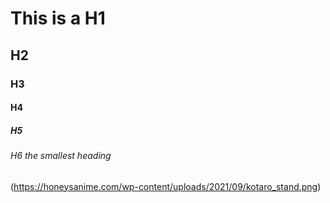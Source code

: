 # This is a H1
## H2
### H3
#### H4
##### H5
###### H6 the smallest heading
(https://honeysanime.com/wp-content/uploads/2021/09/kotaro_stand.png)
